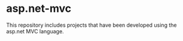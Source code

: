 # asp.net-mvc
This repository includes projects that have been developed using the asp.net MVC language.
